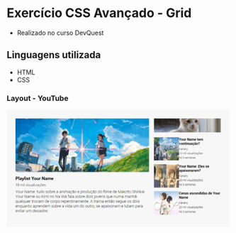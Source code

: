 # Exercício CSS Avançado - Grid
- Realizado no curso DevQuest

## Linguagens utilizada
- HTML 
- CSS

### Layout - YouTube
<img src="./design/layout-youtube-dv.png" alt="layout youtube">